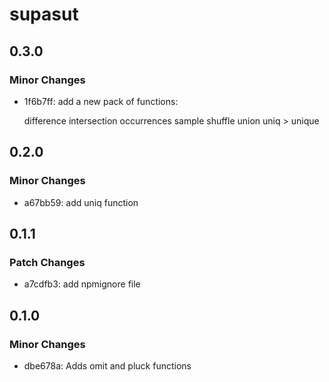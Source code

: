# supasut

## 0.3.0

### Minor Changes

- 1f6b7ff: add a new pack of functions:

  difference
  intersection
  occurrences
  sample
  shuffle
  union
  uniq > unique

## 0.2.0

### Minor Changes

- a67bb59: add uniq function

## 0.1.1

### Patch Changes

- a7cdfb3: add npmignore file

## 0.1.0

### Minor Changes

- dbe678a: Adds omit and pluck functions
